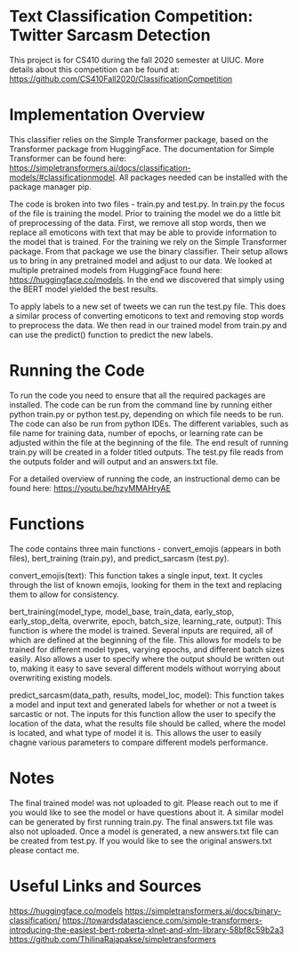 # Text Classification Competition: Twitter Sarcasm Detection 

This project is for CS410 during the fall 2020 semester at UIUC. More details about this competition can be found at:
https://github.com/CS410Fall2020/ClassificationCompetition

# Implementation Overview

This classifier relies on the Simple Transformer package, based on the Transformer package from HuggingFace. The documentation for Simple Transformer can be found here: https://simpletransformers.ai/docs/classification-models/#classificationmodel. All packages needed can be installed with the package manager pip.

The code is broken into two files - train.py and test.py. In train.py the focus of the file is training the model. Prior to training the model we do a little bit of preprocessing of the data. First, we remove all stop words, then we replace all emoticons with text that may be able to provide information to the model that is trained. For the training we rely on the Simple Transformer package. From that package we use the binary classifier. Their setup allows us to bring in any pretrained model and adjust to our data. We looked at multiple pretrained models from HuggingFace found here: https://huggingface.co/models. In the end we discovered that simply using the BERT model yielded the best results. 

To apply labels to a new set of tweets we can run the test.py file. This does a similar process of converting emoticons to text and removing stop words to preprocess the data. We then read in our trained model from train.py and can use the predict() function to predict the new labels. 

# Running the Code

To run the code you need to ensure that all the required packages are installed. The code can be run from the command line by running either python train.py or python test.py, depending on which file needs to be run. The code can also be run from python IDEs. The different variables, such as file name for training data, number of epochs, or learning rate can be adjusted within the file at the beginning of the file. The end result of running train.py will be created in a folder titled outputs. The test.py file reads from the outputs folder and will output and an answers.txt file. 

For a detailed overview of running the code, an instructional demo can be found here: https://youtu.be/hzyMMAHryAE

# Functions

The code contains three main functions - convert_emojis (appears in both files), bert_training (train.py), and predict_sarcasm (test.py). 

convert_emojis(text):
This function takes a single input, text. It cycles through the list of known emojis, looking for them in the text and replacing them to allow for consistency. 

bert_training(model_type, model_base, train_data, early_stop, early_stop_delta, overwrite, epoch, batch_size, learning_rate, output):
This function is where the model is trained. Several inputs are required, all of which are defined at the beginning of the file. This allows for models to be trained for different model types, varying epochs, and different batch sizes easily. Also allows a user to specify where the output should be written out to, making it easy to save several different models without worrying about overwriting existing models. 

predict_sarcasm(data_path, results, model_loc, model):
This function takes a model and input text and generated labels for whether or not a tweet is sarcastic or not. The inputs for this function allow the user to specify the location of the data, what the results file should be called, where the model is located, and what type of model it is. This allows the user to easily chagne various parameters to compare different models performance. 

# Notes

The final trained model was not uploaded to git. Please reach out to me if you would like to see the model or have questions about it. A similar model can be generated by first running train.py. The final answers.txt file was also not uploaded. Once a model is generated, a new answers.txt file can be created from test.py. If you would like to see the original answers.txt please contact me. 

# Useful Links and Sources

https://huggingface.co/models
https://simpletransformers.ai/docs/binary-classification/
https://towardsdatascience.com/simple-transformers-introducing-the-easiest-bert-roberta-xlnet-and-xlm-library-58bf8c59b2a3
https://github.com/ThilinaRajapakse/simpletransformers
